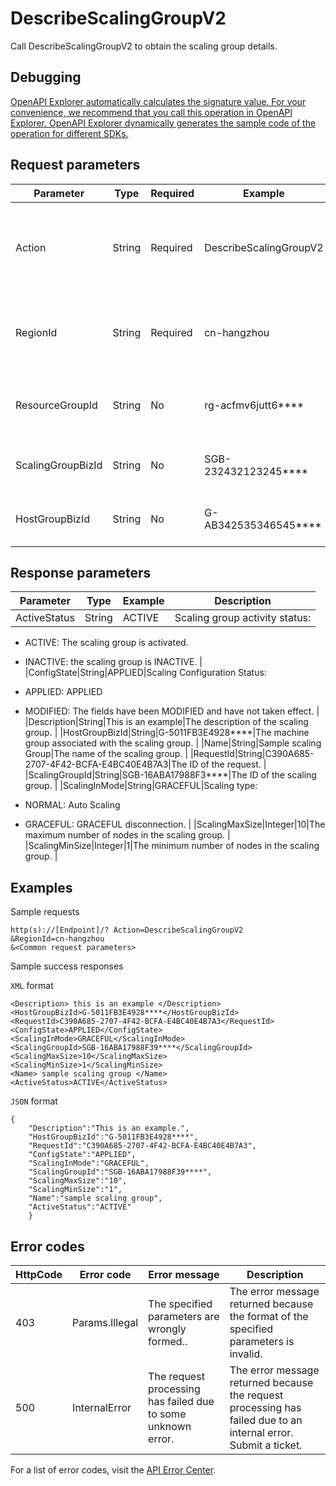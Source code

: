 # DescribeScalingGroupV2

Call DescribeScalingGroupV2 to obtain the scaling group details.

## Debugging

[OpenAPI Explorer automatically calculates the signature value. For your convenience, we recommend that you call this operation in OpenAPI Explorer. OpenAPI Explorer dynamically generates the sample code of the operation for different SDKs.](https://api.aliyun.com/#product=Emr&api=DescribeScalingGroupV2&type=RPC&version=2016-04-08)

## Request parameters

|Parameter|Type|Required|Example|Description|
|---------|----|--------|-------|-----------|
|Action|String|Required|DescribeScalingGroupV2|The operation that you want to perform. For API requests using the HTTP or HTTPS URL, this parameter is required. Value: DescribeScalingGroupV2. |
|RegionId|String|Required|cn-hangzhou|The region ID of the security group to be queried. You can call the [DescribeRegions](~~25609~~) operation to query the most recent region list. |
|ResourceGroupId|String|No|rg-acfmv6jutt6\*\*\*\*|The ID of the resource group. You can call the [ListResourceGroups](~~158855~~) to view the resource group ID. |
|ScalingGroupBizId|String|No|SGB-232432123245\*\*\*\*|The ID of the scaling group. You can call [ListScalingGroupV2](~~184367~~) to view the scaling group ID. |
|HostGroupBizId|String|No|G-AB342535346545\*\*\*\*|The ID of the host group. You can call the [ListClusterHostGroup](~~128432~~)view Machine Group ID. |

## Response parameters

|Parameter|Type|Example|Description|
|---------|----|-------|-----------|
|ActiveStatus|String|ACTIVE|Scaling group activity status:

-   ACTIVE: The scaling group is activated.
-   INACTIVE: the scaling group is INACTIVE. |
|ConfigState|String|APPLIED|Scaling Configuration Status:

-   APPLIED: APPLIED
-   MODIFIED: The fields have been MODIFIED and have not taken effect. |
|Description|String|This is an example|The description of the scaling group. |
|HostGroupBizId|String|G-5011FB3E4928\*\*\*\*|The machine group associated with the scaling group. |
|Name|String|Sample scaling Group|The name of the scaling group. |
|RequestId|String|C390A685-2707-4F42-BCFA-E4BC40E4B7A3|The ID of the request. |
|ScalingGroupId|String|SGB-16ABA17988F3\*\*\*\*|The ID of the scaling group. |
|ScalingInMode|String|GRACEFUL|Scaling type:

-   NORMAL: Auto Scaling
-   GRACEFUL: GRACEFUL disconnection. |
|ScalingMaxSize|Integer|10|The maximum number of nodes in the scaling group. |
|ScalingMinSize|Integer|1|The minimum number of nodes in the scaling group. |

## Examples

Sample requests

```
http(s)://[Endpoint]/? Action=DescribeScalingGroupV2
&RegionId=cn-hangzhou
&<Common request parameters>
```

Sample success responses

`XML` format

```
<Description> this is an example </Description>
<HostGroupBizId>G-5011FB3E4928****</HostGroupBizId>
<RequestId>C390A685-2707-4F42-BCFA-E4BC40E4B7A3</RequestId>
<ConfigState>APPLIED</ConfigState>
<ScalingInMode>GRACEFUL</ScalingInMode>
<ScalingGroupId>SGB-16ABA17988F39****</ScalingGroupId>
<ScalingMaxSize>10</ScalingMaxSize>
<ScalingMinSize>1</ScalingMinSize>
<Name> sample scaling group </Name>
<ActiveStatus>ACTIVE</ActiveStatus>
```

`JSON` format

```
{
    "Description":"This is an example.",
    "HostGroupBizId":"G-5011FB3E4928****",
    "RequestId":"C390A685-2707-4F42-BCFA-E4BC40E4B7A3",
    "ConfigState":"APPLIED",
    "ScalingInMode":"GRACEFUL",
    "ScalingGroupId":"SGB-16ABA17988F39****",
    "ScalingMaxSize":"10",
    "ScalingMinSize":"1",
    "Name":"sample scaling group",
    "ActiveStatus":"ACTIVE"
    }
```

## Error codes

|HttpCode|Error code|Error message|Description|
|--------|----------|-------------|-----------|
|403|Params.Illegal|The specified parameters are wrongly formed..|The error message returned because the format of the specified parameters is invalid.|
|500|InternalError|The request processing has failed due to some unknown error.|The error message returned because the request processing has failed due to an internal error. Submit a ticket.|

For a list of error codes, visit the [API Error Center](https://error-center.alibabacloud.com/status/product/Emr).

